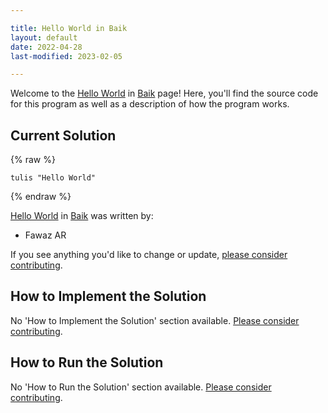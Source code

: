 ```yaml
---

title: Hello World in Baik
layout: default
date: 2022-04-28
last-modified: 2023-02-05

---
```


Welcome to the [Hello World](https://sampleprograms.io/projects/hello-world) in [Baik](https://sampleprograms.io/languages/baik) page! Here, you'll find the source code for this program as well as a description of how the program works.

## Current Solution

{% raw %}

```baik
tulis "Hello World"
```

{% endraw %}

[Hello World](https://sampleprograms.io/projects/hello-world) in [Baik](https://sampleprograms.io/languages/baik) was written by:

- Fawaz AR

If you see anything you'd like to change or update, [please consider contributing](https://github.com/TheRenegadeCoder/sample-programs).

## How to Implement the Solution

No 'How to Implement the Solution' section available. [Please consider contributing](https://github.com/TheRenegadeCoder/sample-programs-website).

## How to Run the Solution

No 'How to Run the Solution' section available. [Please consider contributing](https://github.com/TheRenegadeCoder/sample-programs-website).